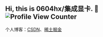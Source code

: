 ## Hi, this is 0604hx/集成显卡. :wave: ![Profile View Counter](https://komarev.com/ghpvc/?username=0604hx&color=blueviolet)

个人博客：[CSDN](https://blog.csdn.net/ssrc0604hx)、[稀土掘金](https://juejin.cn/user/906430791815549/posts)
